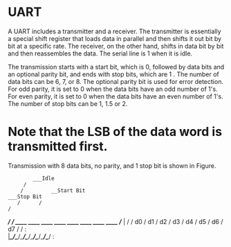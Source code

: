 # UART

A UART includes a transmitter and a receiver. The transmitter is essentially a special
shift register that loads data in parallel and then shifts it out bit by bit at a specific rate.
The receiver, on the other hand, shifts in data bit by bit and then reassembles the data. The
serial line is 1 when it is idle. 

The transmission starts with a start bit, which is 0, followed by data bits and an optional parity bit, 
and ends with stop bits, which are 1 . The number of data bits can be 6, 7, or 8. 
The optional parity bit is used for error detection. For odd parity, it is set to 0 when the data bits have an odd number of 1's. 
For even parity, it is set to 0 when the data bits have an even number of 1's. 
The number of stop bits can be 1, 1.5 or 2. 

# Note that the LSB of the data word is transmitted first.


Transmission with 8 data bits, no parity, and 1 stop bit is shown in Figure.

		    ___Idle
	     /
	    /	      __Start Bit											                    ___Stop Bit
	   /      /													                        	 /
____/_    /  ____  ____  ____  ____  ____  ____  ____  ____   __/_____
		 |   /  / d0 \/ d1 \/ d2 \/ d3 \/ d4 \/ d5 \/ d6 \/ d7 \/ /	 :	
		 |______\____/\____/\____/\____/\____/\____/\____/\____/     :
